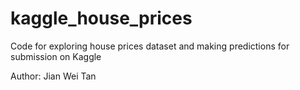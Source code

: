# kaggle_house_prices

Code for exploring house prices dataset and making predictions for submission on Kaggle

Author: Jian Wei Tan

